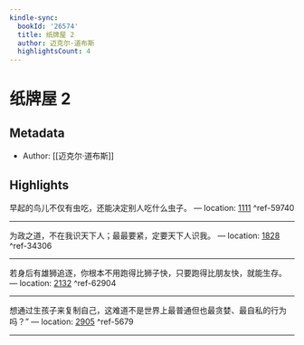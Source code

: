 ```yaml
---
kindle-sync:
  bookId: '26574'
  title: 纸牌屋 2
  author: 迈克尔·道布斯
  highlightsCount: 4
---
```

# 纸牌屋 2
## Metadata
* Author: [[迈克尔·道布斯]]

## Highlights
早起的鸟儿不仅有虫吃，还能决定别人吃什么虫子。 — location: [1111]() ^ref-59740

---
为政之道，不在我识天下人；最最要紧，定要天下人识我。 — location: [1828]() ^ref-34306

---
若身后有雄狮追逐，你根本不用跑得比狮子快，只要跑得比朋友快，就能生存。 — location: [2132]() ^ref-62904

---
想通过生孩子来复制自己，这难道不是世界上最普通但也最贪婪、最自私的行为吗？” — location: [2905]() ^ref-5679

---
